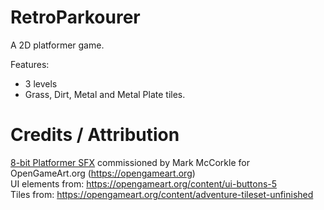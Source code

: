 # RetroParkourer
A 2D platformer game.

Features:
- 3 levels
- Grass, Dirt, Metal and Metal Plate tiles.

# Credits / Attribution

[8-bit Platformer SFX](https://opengameart.org/content/8-bit-platformer-sfx) commissioned by Mark McCorkle for OpenGameArt.org (https://opengameart.org)  
UI elements from: https://opengameart.org/content/ui-buttons-5  
Tiles from: https://opengameart.org/content/adventure-tileset-unfinished
